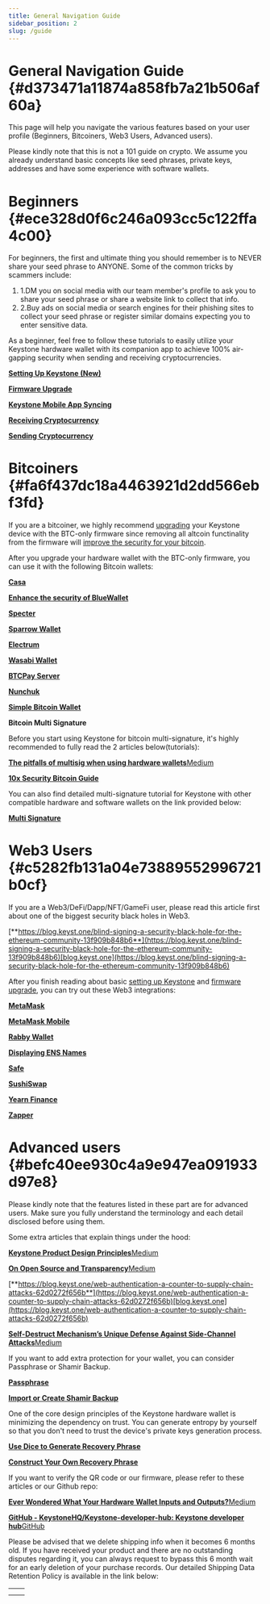 ```yaml
---
title: General Navigation Guide
sidebar_position: 2
slug: /guide
---
```




# **General Navigation Guide** {#d373471a11874a858fb7a21b506af60a}


This page will help you navigate the various features based on your user profile (Beginners, Bitcoiners, Web3 Users, Advanced users).


Please kindly note that this is not a 101 guide on crypto. We assume you already understand basic concepts like seed phrases, private keys, addresses and have some experience with software wallets.


# **Beginners** {#ece328d0f6c246a093cc5c122ffa4c00}


For beginners, the first and ultimate thing you should remember is to NEVER share your seed phrase to ANYONE. Some of the common tricks by scammers include:


1. 1.DM you on social media with our team member's profile to ask you to share your seed phrase or share a  website link to collect that info.
2. 2.Buy ads on social media or search engines for their phishing sites to collect your seed phrase or register similar domains expecting you to enter sensitive data.


As a beginner, feel free to follow these tutorials to easily utilize your Keystone hardware wallet with its companion app to achieve 100% air-gapping security when sending and receiving cryptocurrencies.


[**Setting Up Keystone (New)**](https://support.keyst.one/getting-started/setting-up-keystone-new)


[**Firmware Upgrade**](https://support.keyst.one/getting-started/firmware-upgrading)


[**Keystone Mobile App Syncing**](https://support.keyst.one/getting-started/syncing-with-the-keystone-vault-mobile-app)


[**Receiving Cryptocurrency**](https://support.keyst.one/getting-started/receiving-cryptocurrency)


[**Sending Cryptocurrency**](https://support.keyst.one/getting-started/sending-cryptocurrency)


# **Bitcoiners** {#fa6f437dc18a4463921d2dd566ebf3fd}


If you are a bitcoiner, we highly recommend [upgrading](https://support.keyst.one/getting-started/firmware-upgrading) your Keystone device with the BTC-only firmware since removing all altcoin functinality from the firmware will [improve the security for your bitcoin](https://twitter.com/the_charlatan_/status/1331248010672693251).


After you upgrade your hardware wallet with the BTC-only firmware, you can use it with the following Bitcoin wallets:


[**Casa**](https://support.keyst.one/3rd-party-wallets/bitcoin-wallets/casa)


[**Enhance the security of BlueWallet**](https://support.keyst.one/3rd-party-wallets/bitcoin-wallets/bluewallet)


[**Specter**](https://support.keyst.one/3rd-party-wallets/bitcoin-wallets/specter)


[**Sparrow Wallet**](https://support.keyst.one/3rd-party-wallets/bitcoin-wallets/sparrow)


[**Electrum**](https://support.keyst.one/3rd-party-wallets/bitcoin-wallets/electrum)


[**Wasabi Wallet**](https://support.keyst.one/3rd-party-wallets/bitcoin-wallets/wasabi)


[**BTCPay Server**](https://support.keyst.one/3rd-party-wallets/bitcoin-wallets/btcpayserver)


[**Nunchuk**](https://support.keyst.one/3rd-party-wallets/bitcoin-wallets/nunchuk)


[**Simple Bitcoin Wallet**](https://support.keyst.one/3rd-party-wallets/bitcoin-wallets/simple-bitcoin-wallet)


**Bitcoin Multi Signature**


Before you start using Keystone for bitcoin multi-signature, it's highly recommended to fully read the 2 articles below(tutorials):


[**The pitfalls of multisig when using hardware wallets**](https://medium.com/shiftcrypto/the-pitfalls-of-multisig-when-using-hardware-wallets-9b0e98e4c19c)[Medium](https://medium.com/shiftcrypto/the-pitfalls-of-multisig-when-using-hardware-wallets-9b0e98e4c19c)


[**10x Security Bitcoin Guide**](https://btcguide.github.io/)


You can also find detailed multi-signature tutorial for Keystone with other compatible hardware and software wallets on the link provided below:


[**Multi Signature**](https://support.keyst.one/advanced-features/multi-signature)


# **Web3 Users** {#c5282fb131a04e73889552996721b0cf}


If you are a Web3/DeFi/Dapp/NFT/GameFi user, please read this article first about one of the biggest security black holes in Web3.


[**https://blog.keyst.one/blind-signing-a-security-black-hole-for-the-ethereum-community-13f909b848b6**](https://blog.keyst.one/blind-signing-a-security-black-hole-for-the-ethereum-community-13f909b848b6)[blog.keyst.one](https://blog.keyst.one/blind-signing-a-security-black-hole-for-the-ethereum-community-13f909b848b6)


After you finish reading about basic [setting up Keystone](https://support.keyst.one/getting-started/setting-up-keystone-in-5-steps) and [firmware upgrade](https://support.keyst.one/getting-started/firmware-upgrading), you can try out these Web3 integrations:


[**MetaMask**](https://support.keyst.one/3rd-party-wallets/eth-and-web3-wallets-keystone/bind-metamask-with-keystone)


[**MetaMask Mobile**](https://support.keyst.one/3rd-party-wallets/eth-and-web3-wallets-keystone/metamask-mobile)


[**Rabby Wallet**](https://support.keyst.one/3rd-party-wallets/eth-and-web3-wallets-keystone/rabby-wallet)


[**Displaying ENS Names**](https://support.keyst.one/advanced-features/displaying-ens-names)


[**Safe**](https://support.keyst.one/3rd-party-wallets/defi-dapp-with-keystone/gnosis-safe)


[**SushiSwap**](https://support.keyst.one/3rd-party-wallets/defi-dapp-with-keystone/how-to-use-sushiswap-defi-with-keystone)


[**Yearn Finance**](https://support.keyst.one/3rd-party-wallets/defi-dapp-with-keystone/yearn-finance)


[**Zapper**](https://support.keyst.one/3rd-party-wallets/defi-dapp-with-keystone/zapper)


# **Advanced users** {#befc40ee930c4a9e947ea091933d97e8}


Please kindly note that the features listed in these part are for advanced users. Make sure you fully understand the terminology and each detail disclosed before using them.


Some extra articles that explain things under the hood:


[**Keystone Product Design Principles**](https://blog.keyst.one/keystone-product-design-principles-cd833bc11125)[Medium](https://blog.keyst.one/keystone-product-design-principles-cd833bc11125)


[**On Open Source and Transparency**](https://blog.keyst.one/on-open-source-and-transparency-ba37fa1c1e8c)[Medium](https://blog.keyst.one/on-open-source-and-transparency-ba37fa1c1e8c)


[**https://blog.keyst.one/web-authentication-a-counter-to-supply-chain-attacks-62d0272f656b**](https://blog.keyst.one/web-authentication-a-counter-to-supply-chain-attacks-62d0272f656b)[blog.keyst.one](https://blog.keyst.one/web-authentication-a-counter-to-supply-chain-attacks-62d0272f656b)


[**Self-Destruct Mechanism’s Unique Defense Against Side-Channel Attacks**](https://blog.keyst.one/self-destruct-mechanisms-unique-defense-against-side-channel-attacks-4cfea3d4eff1)[Medium](https://blog.keyst.one/self-destruct-mechanisms-unique-defense-against-side-channel-attacks-4cfea3d4eff1)


If you want to add extra protection for your wallet, you can consider Passphrase or Shamir Backup.


[**Passphrase**](https://support.keyst.one/advanced-features/passphrase)


[**Import or Create Shamir Backup**](https://support.keyst.one/advanced-features/recovery-phrase/import-or-create-shamir-backup)


One of the core design principles of the Keystone hardware wallet is minimizing the dependency on trust. You can generate entropy by yourself so that you don't need to trust the device's private keys generation process.


[**Use Dice to Generate Recovery Phrase**](https://support.keyst.one/advanced-features/recovery-phrase/use-dice-to-generate-recovery-phrase)


[**Construct Your Own Recovery Phrase**](https://support.keyst.one/advanced-features/recovery-phrase/construct-own-recovery-phrase)


If you want to verify the QR code or our firmware, please refer to these articles or our Github repo:


[**Ever Wondered What Your Hardware Wallet Inputs and Outputs?**](https://blog.keyst.one/ever-wondered-what-your-hardware-wallet-inputs-and-outputs-9b33b4cedafd)[Medium](https://blog.keyst.one/ever-wondered-what-your-hardware-wallet-inputs-and-outputs-9b33b4cedafd)


[**GitHub - KeystoneHQ/Keystone-developer-hub: Keystone developer hub**](https://github.com/KeystoneHQ/Keystone-developer-hub)[GitHub](https://github.com/KeystoneHQ/Keystone-developer-hub)


Please be advised that we delete shipping info when it becomes 6 months old. If you have received your product and there are no outstanding disputes regarding it, you can always request to bypass this 6 month wait for an early deletion of your purchase records. Our detailed Shipping Data Retention Policy is available in the link below:


|   |   |
| - | - |
|   |   |
|   |   |

